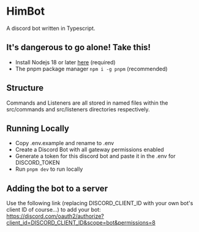 # HimBot

A discord bot written in Typescript.

## It's dangerous to go alone! Take this!

-   Install Nodejs 18 or later [here](https://nodejs.org/en/download) (required)
-   The pnpm package manager `npm i -g pnpm` (recommended)

## Structure

Commands and Listeners are all stored in named files within the src/commands and src/listeners directories respectively.

## Running Locally

-   Copy .env.example and rename to .env
-   Create a Discord Bot with all gateway permissions enabled
-   Generate a token for this discord bot and paste it in the .env for DISCORD_TOKEN
-   Run `pnpm dev` to run locally

## Adding the bot to a server

Use the following link (replacing DISCORD_CLIENT_ID with your own bot's client ID of course...) to add your bot:
https://discord.com/oauth2/authorize?client_id=DISCORD_CLIENT_ID&scope=bot&permissions=8
